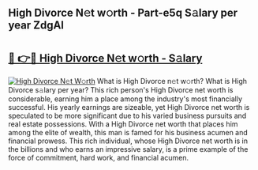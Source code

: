 ## High Divorce N𝚎t w𝚘rth - Part-e5q S𝚊lary per year ZdgAl

# <h2><a href="http://gc55mdy.nevu.top/?p=High+Divorce">🔗 👉🔴 High Divorce N𝚎t w𝚘rth - S𝚊lary</a></h2>

[![High Divorce N𝚎t W𝚘rth](https://i.imgur.com/Oavwk0R.jpeg)](http://gc55mdy.nevu.top/?p=High+Divorce)
What is High Divorce n𝚎t w𝚘rth? What is High Divorce s𝚊lary per year?
This rich person's High Divorce net worth is considerable, earning him a place among the industry's most financially successful. His yearly earnings are sizeable, yet High Divorce net worth is speculated to be more significant due to his varied business pursuits and real estate possessions. With a High Divorce net worth that places him among the elite of wealth, this man is famed for his business acumen and financial prowess. This rich individual, whose High Divorce net worth is in the billions and who earns an impressive salary, is a prime example of the force of commitment, hard work, and financial acumen.
